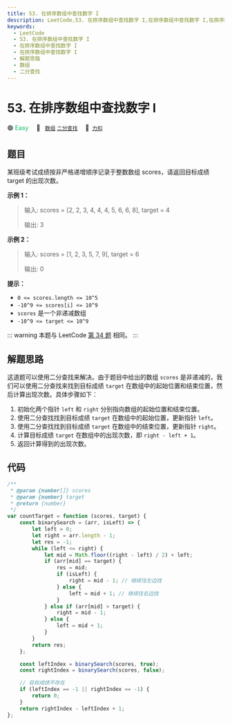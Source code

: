 ```yaml
---
title: 53. 在排序数组中查找数字 I
description: LeetCode,53. 在排序数组中查找数字 I,在排序数组中查找数字 I,在排序数组中查找数字 I,解题思路,数组,二分查找
keywords:
  - LeetCode
  - 53. 在排序数组中查找数字 I
  - 在排序数组中查找数字 I
  - 在排序数组中查找数字 I
  - 解题思路
  - 数组
  - 二分查找
---
```


# 53. 在排序数组中查找数字 I

🟢 <font color=#15bd66>Easy</font>&emsp; 🔖&ensp; [`数组`](/tag/array.md) [`二分查找`](/tag/binary-search.md)&emsp; 🔗&ensp;[`力扣`](https://leetcode.cn/problems/zai-pai-xu-shu-zu-zhong-cha-zhao-shu-zi-lcof)

## 题目

某班级考试成绩按非严格递增顺序记录于整数数组 scores，请返回目标成绩 target 的出现次数。

**示例 1：**

> 输入: scores = [2, 2, 3, 4, 4, 4, 5, 6, 6, 8], target = 4
>
> 输出: 3

**示例 2：**

> 输入: scores = [1, 2, 3, 5, 7, 9], target = 6
>
> 输出: 0

**提示：**

- `0 <= scores.length <= 10^5`
- `-10^9 <= scores[i] <= 10^9`
- `scores` 是一个非递减数组
- `-10^9 <= target <= 10^9`

::: warning
本题与 LeetCode [第 34 题](../problem/0034.md) 相同。
:::

## 解题思路

这道题可以使用二分查找来解决。由于题目中给出的数组 `scores` 是非递减的，我们可以使用二分查找来找到目标成绩 `target` 在数组中的起始位置和结束位置，然后计算出现次数。具体步骤如下：

1. 初始化两个指针 `left` 和 `right` 分别指向数组的起始位置和结束位置。
2. 使用二分查找找到目标成绩 `target` 在数组中的起始位置，更新指针 `left`。
3. 使用二分查找找到目标成绩 `target` 在数组中的结束位置，更新指针 `right`。
4. 计算目标成绩 `target` 在数组中的出现次数，即 `right - left + 1`。
5. 返回计算得到的出现次数。

## 代码

```javascript
/**
 * @param {number[]} scores
 * @param {number} target
 * @return {number}
 */
var countTarget = function (scores, target) {
	const binarySearch = (arr, isLeft) => {
		let left = 0;
		let right = arr.length - 1;
		let res = -1;
		while (left <= right) {
			let mid = Math.floor((right - left) / 2) + left;
			if (arr[mid] == target) {
				res = mid;
				if (isLeft) {
					right = mid - 1; // 继续往左边找
				} else {
					left = mid + 1; // 继续往右边找
				}
			} else if (arr[mid] > target) {
				right = mid - 1;
			} else {
				left = mid + 1;
			}
		}
		return res;
	};

	const leftIndex = binarySearch(scores, true);
	const rightIndex = binarySearch(scores, false);

	// 目标成绩不存在
	if (leftIndex == -1 || rightIndex == -1) {
		return 0;
	}
	return rightIndex - leftIndex + 1;
};
```
